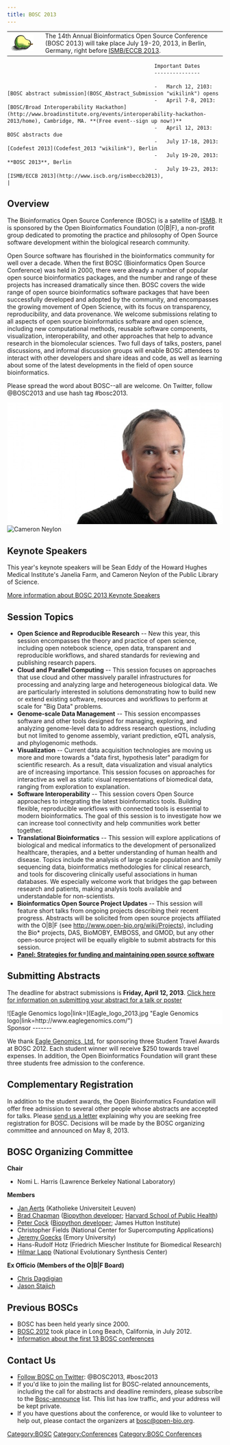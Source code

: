 ```yaml
---
title: BOSC 2013
---
```


|                                            |     |                                                                                                                                                                                          |
|--------------------------------------------|-----|------------------------------------------------------------------------------------------------------------------------------------------------------------------------------------------|
| ![The Bosc Pear](Pear.png "The Bosc Pear") |     | The 14th Annual Bioinformatics Open Source Conference (BOSC 2013) will take place July 19-20, 2013, in Berlin, Germany, right before [ISMB/ECCB 2013](http://www.iscb.org/ismbeccb2013). 
                                                                                                                                                                                                                                              
                                                    Important Dates                                                                                                                                                                           
                                                    ---------------                                                                                                                                                                           
                                                                                                                                                                                                                                              
                                                    -   March 12, 2103: [BOSC abstract submission](BOSC_Abstract_Submission "wikilink") opens                                                                                                 
                                                    -   April 7-8, 2013: [BOSC/Broad Interoperability Hackathon](http://www.broadinstitute.org/events/interoperability-hackathon-2013/home), Cambridge, MA. **(Free event--sign up now!)**    
                                                    -   April 12, 2013: BOSC abstracts due                                                                                                                                                    
                                                    -   July 17-18, 2013: [Codefest 2013](Codefest_2013 "wikilink"), Berlin                                                                                                                   
                                                    -   July 19-20, 2013: **BOSC 2013**, Berlin                                                                                                                                               
                                                    -   July 19-23, 2013: [ISMB/ECCB 2013](http://www.iscb.org/ismbeccb2013),                                                                                                                 |

Overview
--------

The Bioinformatics Open Source Conference (BOSC) is a satellite of
[ISMB](http://www.iscb.org/ismbeccb2013). It is sponsored by the Open
Bioinformatics Foundation (O|B|F), a non-profit group dedicated to
promoting the practice and philosophy of Open Source software
development within the biological research community.

Open Source software has flourished in the bioinformatics community for
well over a decade. When the first BOSC (Bioinformatics Open Source
Conference) was held in 2000, there were already a number of popular
open source bioinformatics packages, and the number and range of these
projects has increased dramatically since then. BOSC covers the wide
range of open source bioinformatics software packages that have been
successfully developed and adopted by the community, and encompasses the
growing movement of Open Science, with its focus on transparency,
reproducibility, and data provenance. We welcome submissions relating to
all aspects of open source bioinformatics software and open science,
including new computational methods, reusable software components,
visualization, interoperability, and other approaches that help to
advance research in the biomolecular sciences. Two full days of talks,
posters, panel discussions, and informal discussion groups will enable
BOSC attendees to interact with other developers and share ideas and
code, as well as learning about some of the latest developments in the
field of open source bioinformatics.

Please spread the word about BOSC--all are welcome. On Twitter, follow
@BOSC2013 and use hash tag \#bosc2013.

![Sean Eddy](SeanEddy.jpg "fig:Sean Eddy") ![Cameron
Neylon](Neylon.jpg "fig:Cameron Neylon")

Keynote Speakers
----------------

This year's keynote speakers will be Sean Eddy of the Howard Hughes
Medical Institute's Janelia Farm, and Cameron Neylon of the Public
Library of Science.

[More information about BOSC 2013 Keynote
Speakers](BOSC_Keynote_Speakers "wikilink")

Session Topics
--------------

-   **Open Science and Reproducible Research** -- New this year, this
    session encompasses the theory and practice of open science,
    including open notebook science, open data, transparent and
    reproducible workflows, and shared standards for reviewing and
    publishing research papers.
-   **Cloud and Parallel Computing** -- This session focuses on
    approaches that use cloud and other massively parallel
    infrastructures for processing and analyzing large and heterogeneous
    biological data. We are particularly interested in solutions
    demonstrating how to build new or extend existing software,
    resources and workflows to perform at scale for "Big Data" problems.
-   **Genome-scale Data Management** -- This session encompasses
    software and other tools designed for managing, exploring, and
    analyzing genome-level data to address research questions, including
    but not limited to genome assembly, variant prediction, eQTL
    analysis, and phylogenomic methods.
-   **Visualization** -- Current data acquisition technologies are
    moving us more and more towards a "data first, hypothesis later"
    paradigm for scientific research. As a result, data visualization
    and visual analytics are of increasing importance. This session
    focuses on approaches for interactive as well as static visual
    representations of biomedical data, ranging from exploration
    to explanation.
-   **Software Interoperability** -- This session covers Open Source
    approaches to integrating the latest bioinformatics tools. Building
    flexible, reproducible workflows with connected tools is essential
    to modern bioinformatics. The goal of this session is to investigate
    how we can increase tool connectivity and help communities work
    better together.
-   **Translational Bioinformatics** -- This session will explore
    applications of biological and medical informatics to the
    development of personalized healthcare, therapies, and a better
    understanding of human health and disease. Topics include the
    analysis of large scale population and family sequencing data,
    bioinformatics methodologies for clinical research, and tools for
    discovering clinically useful associations in human databases. We
    especially welcome work that bridges the gap between research and
    patients, making analysis tools available and understandable
    for non-scientists.
-   **Bioinformatics Open Source Project Updates** -- This session will
    feature short talks from ongoing projects describing their
    recent progress. Abstracts will be solicited from open source
    projects affiliated with the O|B|F (see
    <http://www.open-bio.org/wiki/Projects>), including the Bio\*
    projects, DAS, BioMOBY, EMBOSS, and GMOD, but any other open-source
    project will be equally eligible to submit abstracts for
    this session.
-   **[Panel: Strategies for funding and maintaining open source
    software](BOSC_Panel_2013 "wikilink")**

Submitting Abstracts
--------------------

The deadline for abstract submissions is **Friday, April 12, 2013**.
[Click here for information on submitting your abstract for a talk or
poster](BOSC_Abstract_Submission "wikilink")

<div style="float:right; background-color: #FFFFFF">
![Eagle Genomics
logo|link=<http://www.eaglegenomics.com/>](Eagle_logo_2013.jpg "Eagle Genomics logo|link=http://www.eaglegenomics.com/")

</div>
Sponsor
-------

We thank [Eagle Genomics, Ltd.](http://www.eaglegenomics.com/) for
sponsoring three Student Travel Awards at BOSC 2012. Each student winner
will receive $250 towards travel expenses. In addition, the Open
Bioinformatics Foundation will grant these three students free admission
to the conference.

Complementary Registration
--------------------------

In addition to the student awards, the Open Bioinformatics Foundation
will offer free admission to several other people whose abstracts are
accepted for talks. Please [send us a letter](mailto:bosc@open-bio.org)
explaining why you are seeking free registration for BOSC. Decisions
will be made by the BOSC organizing committee and announced on May 8,
2013.

BOSC Organizing Committee
-------------------------

**Chair**

-   Nomi L. Harris (Lawrence Berkeley National Laboratory)

**Members**

-   [Jan Aerts](http://www.esat.kuleuven.be/scd/person.php?persid=473)
    (Katholieke Universiteit Leuven)
-   [Brad Chapman](http://bcbio.wordpress.com) ([Biopython
    developer](http://biopython.org); [Harvard School of Public
    Health](http://compbio.sph.harvard.edu/chb/))
-   [Peter Cock](http://www.scri.ac.uk/staff/petercock) ([Biopython
    developer](http://biopython.org); James Hutton Institute)
-   Christopher Fields (National Center for Supercomputing Applications)
-   [Jeremy Goecks](http://bx.mathcs.emory.edu/people/jeremy/)
    (Emory University)
-   Hans-Rudolf Hotz (Friedrich Miescher Institute for
    Biomedical Research)
-   [Hilmar Lapp](http://www.bioperl.org/wiki/Hilmar_Lapp) (National
    Evolutionary Synthesis Center)

**Ex Officio (Members of the O|B|F Board)**

-   [Chris Dagdigian](http://www.bioperl.org/wiki/Chris_Dagdigian)
-   [Jason Stajich](http://www.bioperl.org/wiki/Jason_Stajich)

Previous BOSCs
--------------

-   BOSC has been held yearly since 2000.
-   [BOSC 2012](BOSC_2012 "wikilink") took place in Long Beach,
    California, in July 2012.
-   [ Information about the first 13 BOSC
    conferences](Past_BOSC_conferences "wikilink")

Contact Us
----------

-   [Follow BOSC on Twitter](http://twitter.com/#!/BOSC2012): @BOSC2013,
    \#bosc2013
-   If you'd like to join the mailing list for BOSC-related
    announcements, including the call for abstracts and deadline
    reminders, please subscribe to the
    [Bosc-announce](http://lists.open-bio.org/mailman/listinfo/bosc-announce) list.
    This list has low traffic, and your address will be kept private.
-   If you have questions about the conference, or would like to
    volunteer to help out, please contact the organizers at
    <bosc@open-bio.org>.

<Category:BOSC> <Category:Conferences> [Category:BOSC
Conferences](Category:BOSC_Conferences "wikilink")
